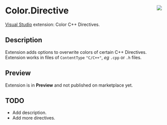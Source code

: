 # <img align="right" src="https://raw.githubusercontent.com/Benio101/Color.Directive/master/Color.Directive/Logo.ico"> Color.Directive
[Visual Studio](https://visualstudio.microsoft.com) extension: Color C++ Directives.

## Description
Extension adds options to overwrite colors of certain C++ Directives.<br>
Extension works in files of `ContentType` `"C/C++"`, _eg_ `.cpp` or `.h` files.

## Preview
Extension is in __Preview__ and not published on marketplace yet.

## TODO
- Add description.
- Add more directives.